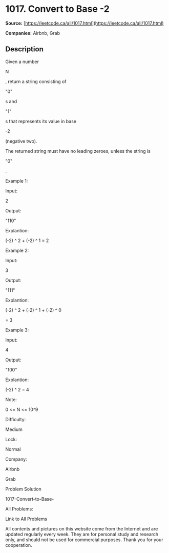 # 1017. Convert to Base -2

**Source:** [https://leetcode.ca/all/1017.html](https://leetcode.ca/all/1017.html)

**Companies:** Airbnb, Grab

## Description

Given a number

N

, return a string consisting of

"0"

s and

"1"

s that represents its value in base

-2

(negative
        two).

The returned string must have no leading zeroes, unless the string is

"0"

.

Example 1:

Input:

2

Output:

"110"

Explantion:

(-2) ^ 2 + (-2) ^ 1 = 2

Example 2:

Input:

3

Output:

"111"

Explantion:

(-2) ^ 2 + (-2) ^ 1 + (-2) ^ 0

= 3

Example 3:

Input:

4

Output:

"100"

Explantion:

(-2) ^ 2 = 4

Note:

0 <= N <= 10^9

Difficulty:

Medium

Lock:

Normal

Company:

Airbnb

Grab

Problem Solution

1017-Convert-to-Base-

All Problems:

Link to All Problems

All contents and pictures on this website come from the Internet and are updated regularly every week. They are for personal study and research only, and should not be used for commercial purposes. Thank you for your cooperation.

